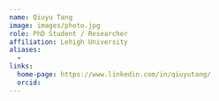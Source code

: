 ```yaml
---
name: Qiuyu Tang
image: images/photo.jpg
role: PhD Student / Researcher
affiliation: Lehigh University
aliases:
  - 
links:
  home-page: https://www.linkedin.com/in/qiuyutang/
  orcid: 
---
```


